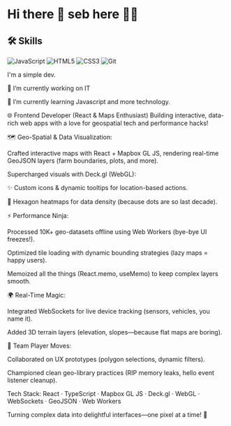 # Hi there 👋 seb here 🐱‍👤
## 🛠️ Skills
![JavaScript](https://img.shields.io/badge/JavaScript-F7DF1E?style=for-the-badge&logo=javascript&logoColor=black)
![HTML5](https://img.shields.io/badge/HTML5-E34F26?style=for-the-badge&logo=html5&logoColor=white)
![CSS3](https://img.shields.io/badge/CSS3-1572B6?style=for-the-badge&logo=css3&logoColor=white)
![Git](https://img.shields.io/badge/Git-F05032?style=for-the-badge&logo=git&logoColor=white)
<!--
**sebastian031093/sebastian031093** is a ✨ _special_ ✨ repository because its `README.md` (this file) appears on your GitHub profile.
Here are some ideas to get you started:
-->

I'm a simple dev.

🔭 I’m currently working on IT

🌱 I’m currently learning Javascript and more technology.

🌐 Frontend Developer (React & Maps Enthusiast)
Building interactive, data-rich web apps with a love for geospatial tech and performance hacks!

🗺 Geo-Spatial & Data Visualization:

Crafted interactive maps with React + Mapbox GL JS, rendering real-time GeoJSON layers (farm boundaries, plots, and more).

Supercharged visuals with Deck.gl (WebGL):

✨ Custom icons & dynamic tooltips for location-based actions.

🌱 Hexagon heatmaps for data density (because dots are so last decade).

⚡ Performance Ninja:

Processed 10K+ geo-datasets offline using Web Workers (bye-bye UI freezes!).

Optimized tile loading with dynamic bounding strategies (lazy maps = happy users).

Memoized all the things (React.memo, useMemo) to keep complex layers smooth.

🌍 Real-Time Magic:

Integrated WebSockets for live device tracking (sensors, vehicles, you name it).

Added 3D terrain layers (elevation, slopes—because flat maps are boring).

🤝 Team Player Moves:

Collaborated on UX prototypes (polygon selections, dynamic filters).

Championed clean geo-library practices (RIP memory leaks, hello event listener cleanup).

Tech Stack:
React · TypeScript · Mapbox GL JS · Deck.gl · WebGL · WebSockets · GeoJSON · Web Workers

Turning complex data into delightful interfaces—one pixel at a time! 🚀
